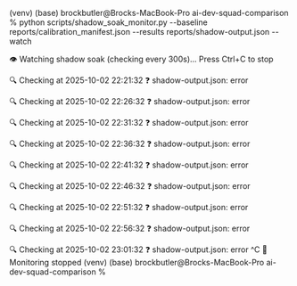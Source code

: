 (venv) (base) brockbutler@Brocks-MacBook-Pro ai-dev-squad-comparison % python scripts/shadow_soak_monitor.py --baseline reports/calibration_manifest.json --results reports/shadow-output.json  --watch

👁️  Watching shadow soak (checking every 300s)...
Press Ctrl+C to stop

🔍 Checking at 2025-10-02 22:21:32
❓ shadow-output.json: error

🔍 Checking at 2025-10-02 22:26:32
❓ shadow-output.json: error

🔍 Checking at 2025-10-02 22:31:32
❓ shadow-output.json: error

🔍 Checking at 2025-10-02 22:36:32
❓ shadow-output.json: error

🔍 Checking at 2025-10-02 22:41:32
❓ shadow-output.json: error

🔍 Checking at 2025-10-02 22:46:32
❓ shadow-output.json: error

🔍 Checking at 2025-10-02 22:51:32
❓ shadow-output.json: error

🔍 Checking at 2025-10-02 22:56:32
❓ shadow-output.json: error

🔍 Checking at 2025-10-02 23:01:32
❓ shadow-output.json: error
^C
👋 Monitoring stopped
(venv) (base) brockbutler@Brocks-MacBook-Pro ai-dev-squad-comparison % 